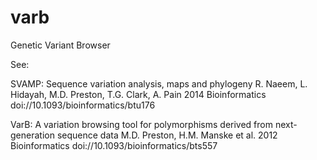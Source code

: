 # varb
Genetic Variant Browser

See:

SVAMP: Sequence variation analysis, maps and phylogeny
R. Naeem, L. Hidayah, M.D. Preston, T.G. Clark, A. Pain
2014 Bioinformatics doi://10.1093/bioinformatics/btu176


VarB: A variation browsing tool for polymorphisms derived from next-generation sequence data
M.D. Preston, H.M. Manske et al.
2012 Bioinformatics doi://10.1093/bioinformatics/bts557
